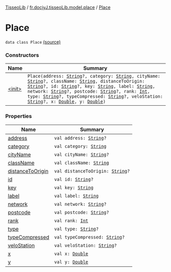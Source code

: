 [TisseoLib](../../index.md) / [fr.docjyJ.tisseoLib.model.place](../index.md) / [Place](./index.md)

# Place

`data class Place` [(source)](https://github.com/docjyJ/TisseoLib/tree/master/src/main/kotlin/fr/docjyJ/tisseoLib/model/place/Place.kt#L6)

### Constructors

| Name | Summary |
|---|---|
| [&lt;init&gt;](-init-.md) | `Place(address: `[`String`](https://kotlinlang.org/api/latest/jvm/stdlib/kotlin/-string/index.html)`?, category: `[`String`](https://kotlinlang.org/api/latest/jvm/stdlib/kotlin/-string/index.html)`, cityName: `[`String`](https://kotlinlang.org/api/latest/jvm/stdlib/kotlin/-string/index.html)`?, className: `[`String`](https://kotlinlang.org/api/latest/jvm/stdlib/kotlin/-string/index.html)`, distanceToOrigin: `[`String`](https://kotlinlang.org/api/latest/jvm/stdlib/kotlin/-string/index.html)`?, id: `[`String`](https://kotlinlang.org/api/latest/jvm/stdlib/kotlin/-string/index.html)`?, key: `[`String`](https://kotlinlang.org/api/latest/jvm/stdlib/kotlin/-string/index.html)`, label: `[`String`](https://kotlinlang.org/api/latest/jvm/stdlib/kotlin/-string/index.html)`, network: `[`String`](https://kotlinlang.org/api/latest/jvm/stdlib/kotlin/-string/index.html)`?, postcode: `[`String`](https://kotlinlang.org/api/latest/jvm/stdlib/kotlin/-string/index.html)`?, rank: `[`Int`](https://kotlinlang.org/api/latest/jvm/stdlib/kotlin/-int/index.html)`, type: `[`String`](https://kotlinlang.org/api/latest/jvm/stdlib/kotlin/-string/index.html)`?, typeCompressed: `[`String`](https://kotlinlang.org/api/latest/jvm/stdlib/kotlin/-string/index.html)`?, veloStation: `[`String`](https://kotlinlang.org/api/latest/jvm/stdlib/kotlin/-string/index.html)`?, x: `[`Double`](https://kotlinlang.org/api/latest/jvm/stdlib/kotlin/-double/index.html)`, y: `[`Double`](https://kotlinlang.org/api/latest/jvm/stdlib/kotlin/-double/index.html)`)` |

### Properties

| Name | Summary |
|---|---|
| [address](address.md) | `val address: `[`String`](https://kotlinlang.org/api/latest/jvm/stdlib/kotlin/-string/index.html)`?` |
| [category](category.md) | `val category: `[`String`](https://kotlinlang.org/api/latest/jvm/stdlib/kotlin/-string/index.html) |
| [cityName](city-name.md) | `val cityName: `[`String`](https://kotlinlang.org/api/latest/jvm/stdlib/kotlin/-string/index.html)`?` |
| [className](class-name.md) | `val className: `[`String`](https://kotlinlang.org/api/latest/jvm/stdlib/kotlin/-string/index.html) |
| [distanceToOrigin](distance-to-origin.md) | `val distanceToOrigin: `[`String`](https://kotlinlang.org/api/latest/jvm/stdlib/kotlin/-string/index.html)`?` |
| [id](id.md) | `val id: `[`String`](https://kotlinlang.org/api/latest/jvm/stdlib/kotlin/-string/index.html)`?` |
| [key](key.md) | `val key: `[`String`](https://kotlinlang.org/api/latest/jvm/stdlib/kotlin/-string/index.html) |
| [label](label.md) | `val label: `[`String`](https://kotlinlang.org/api/latest/jvm/stdlib/kotlin/-string/index.html) |
| [network](network.md) | `val network: `[`String`](https://kotlinlang.org/api/latest/jvm/stdlib/kotlin/-string/index.html)`?` |
| [postcode](postcode.md) | `val postcode: `[`String`](https://kotlinlang.org/api/latest/jvm/stdlib/kotlin/-string/index.html)`?` |
| [rank](rank.md) | `val rank: `[`Int`](https://kotlinlang.org/api/latest/jvm/stdlib/kotlin/-int/index.html) |
| [type](type.md) | `val type: `[`String`](https://kotlinlang.org/api/latest/jvm/stdlib/kotlin/-string/index.html)`?` |
| [typeCompressed](type-compressed.md) | `val typeCompressed: `[`String`](https://kotlinlang.org/api/latest/jvm/stdlib/kotlin/-string/index.html)`?` |
| [veloStation](velo-station.md) | `val veloStation: `[`String`](https://kotlinlang.org/api/latest/jvm/stdlib/kotlin/-string/index.html)`?` |
| [x](x.md) | `val x: `[`Double`](https://kotlinlang.org/api/latest/jvm/stdlib/kotlin/-double/index.html) |
| [y](y.md) | `val y: `[`Double`](https://kotlinlang.org/api/latest/jvm/stdlib/kotlin/-double/index.html) |
